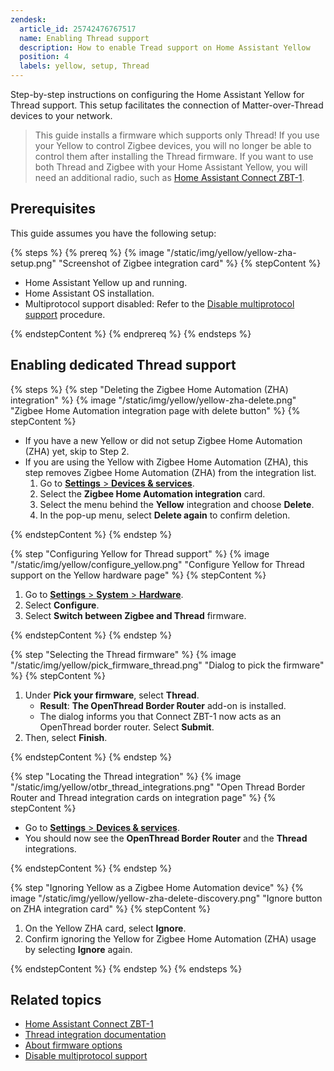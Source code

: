 ```yaml
---
zendesk:
  article_id: 25742476767517
  name: Enabling Thread support
  description: How to enable Tread support on Home Assistant Yellow
  position: 4
  labels: yellow, setup, Thread
---
```


Step-by-step instructions on configuring the Home Assistant Yellow for Thread support. This setup facilitates the connection of Matter-over-Thread devices to your network.

> This guide installs a firmware which supports only Thread! If you use your Yellow to control Zigbee devices, you will no longer be able to control them after installing the Thread firmware. If you want to use both Thread and Zigbee with your Home Assistant Yellow, you will need an additional radio, such as [Home Assistant Connect ZBT-1](https://www.home-assistant.io/connectzbt1).

## Prerequisites

This guide assumes you have the following setup:

{% steps %}
{% prereq %}
{% image "/static/img/yellow/yellow-zha-setup.png" "Screenshot of Zigbee integration card" %}
{% stepContent %}

- Home Assistant Yellow up and running.
- Home Assistant OS installation.
- Multiprotocol support disabled: Refer to the [Disable multiprotocol support](/hc/en-us/articles/25744235797661-Disabling-multiprotocol-support) procedure.

{% endstepContent %}
{% endprereq %}
{% endsteps %}

## Enabling dedicated Thread support

{% steps %}
{% step "Deleting the Zigbee Home Automation (ZHA) integration" %}
{% image "/static/img/yellow/yellow-zha-delete.png" "Zigbee Home Automation integration page with delete button" %}
{% stepContent %}

- If you have a new Yellow or did not setup Zigbee Home Automation (ZHA) yet, skip to Step 2.
- If you are using the Yellow with Zigbee Home Automation (ZHA), this step removes Zigbee Home Automation (ZHA) from the integration list.
  1. Go to [**Settings** > **Devices & services**](https://my.home-assistant.io/redirect/integrations/).
  2. Select the **Zigbee Home Automation integration** card.
  3. Select the menu behind the **Yellow** integration and choose **Delete**.
  4. In the pop-up menu, select **Delete again** to confirm deletion.

{% endstepContent %}
{% endstep %}

{% step "Configuring Yellow for Thread support" %}
{% image "/static/img/yellow/configure_yellow.png" "Configure Yellow for Thread support on the Yellow hardware page" %}
{% stepContent %}

1. Go to [**Settings** > **System** > **Hardware**](https://my.home-assistant.io/redirect/hardware/).
2. Select **Configure**.
3. Select **Switch between Zigbee and Thread** firmware.

{% endstepContent %}
{% endstep %}

{% step "Selecting the Thread firmware" %}
{% image "/static/img/yellow/pick_firmware_thread.png" "Dialog to pick the firmware" %}
{% stepContent %}

1. Under **Pick your firmware**, select **Thread**.
   - **Result**: **The OpenThread Border Router** add-on is installed.
   - The dialog informs you that Connect ZBT-1 now acts as an OpenThread border router. Select **Submit**.
2. Then, select **Finish**.

{% endstepContent %}
{% endstep %}

{% step "Locating the Thread integration" %}
{% image "/static/img/yellow/otbr_thread_integrations.png" "Open Thread Border Router and Thread integration cards on integration page" %}
{% stepContent %}

- Go to [**Settings** > **Devices & services**](https://my.home-assistant.io/redirect/integrations/).
- You should now see the **OpenThread Border Router** and the **Thread** integrations.

{% endstepContent %}
{% endstep %}

{% step "Ignoring Yellow as a Zigbee Home Automation device" %}
{% image "/static/img/yellow/yellow-zha-delete-discovery.png" "Ignore button on ZHA integration card" %}
{% stepContent %}

1. On the Yellow ZHA card, select **Ignore**.
2. Confirm ignoring the Yellow for Zigbee Home Automation (ZHA) usage by selecting **Ignore** again.

{% endstepContent %}
{% endstep %}
{% endsteps %}

## Related topics

- [Home Assistant Connect ZBT-1](https://www.home-assistant.io/connectzbt1)
- [Thread integration documentation](https://www.home-assistant.io/integrations/thread/)
- [About firmware options](/hc/en-us/articles/25616122309405-About-firmware-options)
- [Disable multiprotocol support](/hc/en-us/articles/25744235797661-Disabling-multiprotocol-support)
